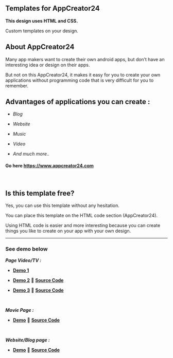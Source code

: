 ## Templates for AppCreator24

**This design uses HTML and CSS.**

Custom templates on your design.

## About AppCreator24

Many app makers want to create their own android apps, but don’t have an interesting idea or design on their apps. 

But not on this AppCreator24, it makes it easy for you to create your own applications without programming code that is very difficult for you to remember. 

## Advantages of applications you can create : 

- _Blog_

- _Website_

- _Music_ 

- _Video_

- _And much more.._

#### Go here https://www.appcreator24.com

<br>

## Is this template free?

Yes, you can use this template without any hesitation.

You can place this template on the HTML code section (AppCreator24).

Using HTML code is easier and more interesting because you can create things you like to create on your app with your own design.

<hr>

### See demo below

**_Page Video/TV :_**

- **[Demo 1](https://bit.ly/dEmO201)** 

- **[Demo 2](https://htmlpreview.github.io/?https://raw.githubusercontent.com/ZazerConer/Templates-For-App-Creator-24/main/demo/templates2.html)** 
:bookmark_tabs: **[Source Code](https://github.com/ZazerConer/Templates-For-App-Creator-24/blob/main/Video-Playlist/Template2.html)**

- **[Demo 3](https://htmlpreview.github.io/?https://raw.githubusercontent.com/ZazerConer/Templates-For-App-Creator-24/main/demo/templates3.html)**
:bookmark_tabs: **[Source Code](https://github.com/ZazerConer/Templates-For-App-Creator-24/blob/main/Video-Playlist/Template3.html)**

<br>

**_Movie Page :_**

- **[Demo](https://htmlpreview.github.io/?https://raw.githubusercontent.com/ZazerConer/Templates-For-App-Creator-24/main/demo/MOPG/templates1/index.html)**
:bookmark_tabs: **[Source Code](https://github.com/ZazerConer/Templates-For-App-Creator-24/tree/main/Movie-Page/Template1)**

<br>

**_Website/Blog page :_**

- **[Demo](https://htmlpreview.github.io/?https://raw.githubusercontent.com/ZazerConer/Templates-For-App-Creator-24/main/demo/WEBL/templates1/index.html)**
:bookmark_tabs: **[Source Code](https://github.com/ZazerConer/Templates-For-App-Creator-24/tree/main/Website-Blog-Page/Template1)**

<br>
